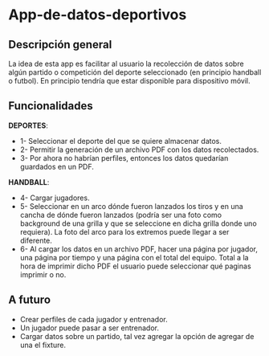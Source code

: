 # **App-de-datos-deportivos**

## Descripción general
La idea de esta app es facilitar al usuario la recolección de datos sobre algún partido o competición del deporte seleccionado (en principio handball o futbol).
En principio tendría que estar disponible para dispositivo móvil.

## Funcionalidades
**DEPORTES**:
- 1- Seleccionar el deporte del que se quiere almacenar datos.
- 2- Permitir la generación de un archivo PDF con los datos recolectados.
- 3- Por ahora no habrían perfiles, entonces los datos quedarían guardados en un PDF.

**HANDBALL**:
- 4- Cargar jugadores.
- 5- Seleccionar en un arco dónde fueron lanzados los tiros y en una cancha de dónde fueron lanzados (podría ser una foto como background de una grilla y que se seleccione en dicha grilla donde uno requiera). La foto del arco para los extremos puede llegar a ser diferente.
- 6- Al cargar los datos en un archivo PDF, hacer una página por jugador, una página por tiempo y una página con el total del equipo. Total a la hora de imprimir dicho PDF el usuario puede seleccionar qué paginas imprimir o no.


## A futuro
- Crear perfiles de cada jugador y entrenador.
- Un jugador puede pasar a ser entrenador.
- Cargar datos sobre un partido, tal vez agregar la opción de agregar de una el fixture.
